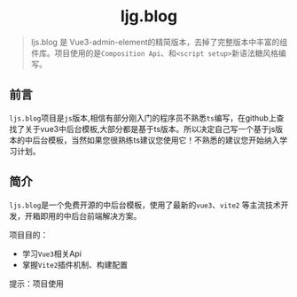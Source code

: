<h1 align="center">ljg.blog</h1>

> ljs.blog 是 Vue3-admin-element的精简版本，去掉了完整版本中丰富的组件库。项目使用的是`Composition Api`、和`<script setup>`新语法糖风格编写。

## 前言

`ljs.blog`项目是`js`版本,相信有部分刚入门的程序员不熟悉`ts`编写，在github上查找了关于vue3中后台模板,大部分都是基于ts版本。所以决定自己写一个基于js版本的中后台模板，当然如果您很熟练ts建议您使用它！不熟悉的建议您开始纳入学习计划。

## 简介

`ljs.blog`是一个免费开源的中后台模板，使用了最新的`vue3`、`vite2` 等主流技术开发，开箱即用的中后台前端解决方案。

项目目的：

- 学习`Vue3`相关Api
- 掌握`Vite2`插件机制、构建配置

提示：项目使用<script setup> 新语法编写，会有黄色警告信息，不用理会！！！

## 特性

- 最新技术栈：vue3.2.12/vite2
- Javascript版本
- 可自定义主题
- vue-i18n国际化方案
- Mock 数据方案
- 权限控制

## 文档

正在编写中......

## 准备

- `Node`: 版本建议 >= 12.0.0 [下载链接](https://nodejs.org/zh-cn/download/)
- `Git`: [版本管理工具](https://www.git-scm.com/download)
- `Visual Studio Code`: [最新版本](https://code.visualstudio.com/Download/)
  - [Vetur](https://marketplace.visualstudio.com/items?itemName=octref.vetur) - vue开发必备
  - [Eslint](https://marketplace.visualstudio.com/items?itemName=dbaeumer.vscode-eslint)- 脚本代码检查
  - [Prettier](https://marketplace.visualstudio.com/items?itemName=esbenp.prettier-vscode) - 代码格式化
  - [Stylelin](https://marketplace.visualstudio.com/items?itemName=stylelint.vscode-stylelint) - css格式化

## 安装使用

- 获取代码

```sh
git clone https://github.com/Lenceas/ljs.blog.git
```

- 安装依赖

```sh
yarn install
```

- 运行

```sh
yarn serve
```

- 打包

```sh
yarn build
```

- 本地预览

```sh
yarn preview
```

- 打包/预览

```sh
yarn build:preview
```

## 预览

在线预览地址：http://www.lujiesheng.cn

测试账号：admin/admin 密码可以随意输入

## 浏览器支持

本地开发推荐使用`Chrome 80+` 浏览器

支持现代浏览器, 不支持 IE

## 维护者

[@Lenceas](https://github.com/Lenceas/)